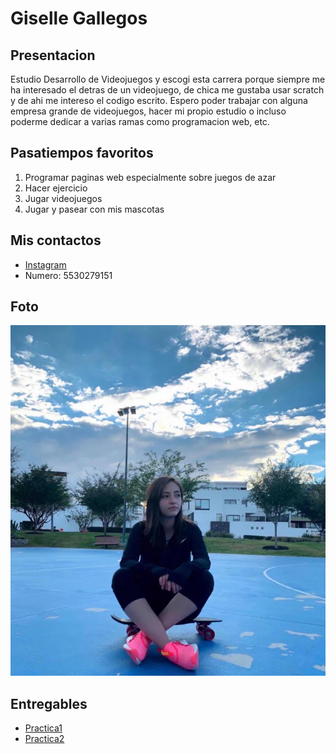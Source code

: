# Giselle Gallegos

## Presentacion 
Estudio Desarrollo de Videojuegos y escogi esta carrera porque siempre me ha interesado el detras de un videojuego, de chica me gustaba usar scratch y de ahi me intereso el codigo escrito. Espero poder trabajar con alguna empresa grande de videojuegos, hacer mi propio estudio o incluso poderme dedicar a varias ramas como programacion web, etc.

## Pasatiempos favoritos
1. Programar paginas web especialmente sobre juegos de azar
2. Hacer ejercicio
3. Jugar videojuegos
4. Jugar y pasear con mis mascotas

## Mis contactos
- [Instagram](https://www.instagram.com/giselle.fgr?igsh=MTB5emkzanU3N3Fraw==)
- Numero: 5530279151

## Foto
![Mi foto](assets/gig.png)

## Entregables
- [Practica1](mds/apuntes.md)
- [Practica2](mds/ramas-fusiones.md)